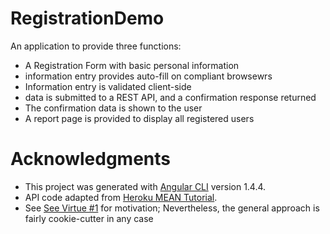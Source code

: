 # RegistrationDemo

An application to provide three functions:
* A Registration Form with basic personal information
 * information entry provides auto-fill on compliant browsewrs
 * Information entry is validated client-side
 * data is submitted to a REST API, and a confirmation response returned
* The confirmation data is shown to the user
* A report page is provided to display all registered users

# Acknowledgments
* This project was generated with [Angular CLI](https://github.com/angular/angular-cli) version 1.4.4.
* API code adapted from [Heroku MEAN Tutorial](https://devcenter.heroku.com/articles/mean-apps-restful-api).
 * See [See Virtue #1](http://threevirtues.com/) for motivation; Nevertheless, the general approach is fairly cookie-cutter in any case

